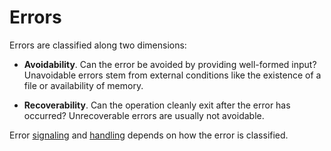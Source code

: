 # Errors

Errors are classified along two dimensions:

* **Avoidability**. Can the error be avoided by providing well-formed
  input? Unavoidable errors stem from external conditions like the
  existence of a file or availability of memory.

* **Recoverability**. Can the operation cleanly exit after the error has occurred?
  Unrecoverable errors are usually not avoidable.

Error [signaling](signaling.md) and [handling](handling.md) depends on how the
error is classified.
